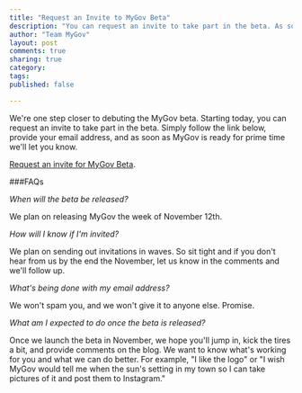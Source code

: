 ```yaml
---
title: "Request an Invite to MyGov Beta"
description: "You can request an invite to take part in the beta. As soon as MyGov is ready for prime time we'll let you know."
author: "Team MyGov"
layout: post
comments: true
sharing: true
category: 
tags: 
published: false

---
```


We're one step closer to debuting the MyGov beta. Starting today, you can request an invite to take part in the beta. Simply follow the link below, provide your email address, and as soon as MyGov is ready for prime time we'll let you know.

[Request an invite for MyGov Beta](http://bit.ly/mygovlincoln).

###FAQs

*When will the beta be released?*

We plan on releasing MyGov the week of November 12th.

*How will I know if I'm invited?*

We plan on sending out invitations in waves. So sit tight and if you don't hear from us by the end the November, let us know in the comments and we'll follow up.

*What's being done with my email address?*

We won't spam you, and we won't give it to anyone else. Promise.

*What am I expected to do once the beta is released?*

Once we launch the beta in November, we hope you'll jump in, kick the tires a bit, and provide comments on the blog. We want to know what's working for you and what we can do better. For example, "I like the logo" or "I wish MyGov would tell me when the sun's setting in my town so I can take pictures of it and post them to Instagram."